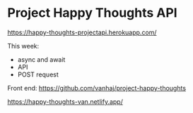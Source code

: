 # Project Happy Thoughts API

https://happy-thoughts-projectapi.herokuapp.com/

This week:

- async and await
- API
- POST request

Front end:
https://github.com/vanhaj/project-happy-thoughts

https://happy-thoughts-van.netlify.app/
